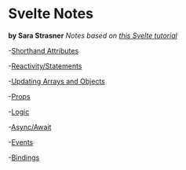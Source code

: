 # Svelte Notes
**by Sara Strasner** 
*Notes based on [this Svelte tutorial](https://svelte.dev/tutorial/)* 

-[Shorthand Attributes](./shorthand.md)

-[Reactivity/Statements](./reactivity.md)

-[Updating Arrays and Objects](./updatingArraysAndObjects.md)

-[Props](./props.md)

-[Logic](./logic.md)

-[Async/Await](./asyncAwait.md)

-[Events](./events.md)

-[Bindings](./bindings.md)



